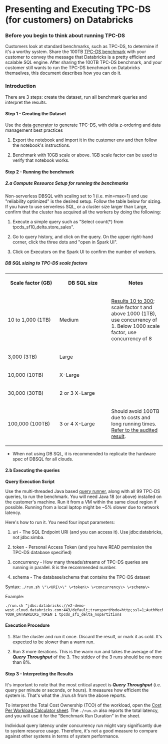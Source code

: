 # Presenting and Executing TPC-DS (for customers) on Databricks


### Before you begin to think about running TPC-DS

Customers look at standard benchmarks, such as TPC-DS, to determine if
it\'s a worthy system. Share the 100TB [TPC-DS benchmark](https://databricks.com/blog/2021/11/02/databricks-sets-official-data-warehousing-performance-record.html)
with your customer to convey the message that Databricks is a pretty
efficient and scalable SQL engine. After sharing the 100TB TPC-DS
benchmark, and your customer still wants to run the TPC-DS benchmark on
Databricks themselves, this document describes how you can do it.

### Introduction

There are 3 steps: create the dataset, run all benchmark queries and
interpret the results.

#### Step 1 - Creating the Dataset

Use the [data generator](https://e2-demo-west.cloud.databricks.com/?o=2556758628403379#notebook/3533331031122525/command/3533331031122526) to generate TPC-DS, with delta z-ordering and data management best practices

1.  Export the notebook and import it in the customer env and then follow the notebook's instructions.

2.  Benchmark with 10GB scale or above. 1GB scale factor can be used to verify that notebook works.

#### Step 2 - Running the benchmark

##### **2.a Compute Resource Setup for running the benchmarks**

Non-serverless DBSQL with scaling set to 1 (i.e. min=max=1) and use
"reliability optimized" is the desired setup. Follow the table below for
sizing. If you have to use serverless SQL, or a cluster size larger than
Large, confirm that the cluster has acquired all the workers by doing
the following:

1.  Execute a simple query such as "Select count(\*) from tpcds_sf10_delta.store_sales".

2.  Go to query history, and click on the query. On the upper right-hand corner, click the three dots and "open in Spark UI".

3.  Click on Executors on the Spark UI to confirm the number of workers.

##### **DB SQL sizing to TPC-DS scale factors**

<table data-number-column="false"><colgroup><col style="width: 225.67px;"><col style="width: 225.67px;"><col style="width: 225.67px;"></colgroup><tbody><tr><th rowspan="1" colspan="1" colorname="" class="ak-renderer-tableHeader-sortable-column__wrapper" data-colwidth="226.67" aria-sort="none"><div class="ak-renderer-tableHeader-sortable-column"><p data-renderer-start-pos="1752"><strong data-renderer-mark="true">Scale factor (GB)</strong></p><figure class="ak-renderer-tableHeader-sorting-icon__wrapper ak-renderer-tableHeader-sorting-icon__no-order"><div role="presentation"><div class="ak-renderer-tableHeader-sorting-icon css-qrn7se" role="button" tabindex="0" aria-label="sort column" aria-disabled="false"><div class="sorting-icon-svg__no_order ak-renderer-tableHeader-sorting-icon-inactive css-37qivc"><div class="css-1h55k8m"></div></div></div></div></figure></div></th><th rowspan="1" colspan="1" colorname="" class="ak-renderer-tableHeader-sortable-column__wrapper" data-colwidth="226.67" aria-sort="none"><div class="ak-renderer-tableHeader-sortable-column"><p data-renderer-start-pos="1773"><strong data-renderer-mark="true"><span id="15581c9b-5776-44a0-99e2-7f3dcf9fb202" data-renderer-mark="true" data-mark-type="annotation" data-mark-annotation-type="inlineComment" data-id="15581c9b-5776-44a0-99e2-7f3dcf9fb202">DB SQL size</span></strong></p><figure class="ak-renderer-tableHeader-sorting-icon__wrapper ak-renderer-tableHeader-sorting-icon__no-order"><div role="presentation"><div class="ak-renderer-tableHeader-sorting-icon css-qrn7se" role="button" tabindex="0" aria-label="sort column" aria-disabled="false"><div class="sorting-icon-svg__no_order ak-renderer-tableHeader-sorting-icon-inactive css-37qivc"><div class="css-1h55k8m"></div></div></div></div></figure></div></th><th rowspan="1" colspan="1" colorname="" class="ak-renderer-tableHeader-sortable-column__wrapper" data-colwidth="226.67" aria-sort="none"><div class="ak-renderer-tableHeader-sortable-column"><p data-renderer-start-pos="1788"><strong data-renderer-mark="true">Notes</strong></p><figure class="ak-renderer-tableHeader-sorting-icon__wrapper ak-renderer-tableHeader-sorting-icon__no-order"><div role="presentation"><div class="ak-renderer-tableHeader-sorting-icon css-qrn7se" role="button" tabindex="0" aria-label="sort column" aria-disabled="false"><div class="sorting-icon-svg__no_order ak-renderer-tableHeader-sorting-icon-inactive css-37qivc"><div class="css-1h55k8m"></div></div></div></div></figure></div></th></tr><tr><td rowspan="1" colspan="1" colorname="" data-colwidth="226.67"><p data-renderer-start-pos="1799">10 to 1,000 (1TB)</p></td><td rowspan="1" colspan="1" colorname="" data-colwidth="226.67"><p data-renderer-start-pos="1820">Medium</p></td><td rowspan="1" colspan="1" colorname="" data-colwidth="226.67"><p data-renderer-start-pos="1830"><a data-testid="link-with-safety" href="https://docs.google.com/presentation/d/1n8oILILhQrK46YBEGeM7PK9UyW_kcssPIkKE7wl7aqs/edit#slide=id.g14082412f71_0_36" title="https://docs.google.com/presentation/d/1n8oILILhQrK46YBEGeM7PK9UyW_kcssPIkKE7wl7aqs/edit#slide=id.g14082412f71_0_36" data-renderer-mark="true" class="css-tgpl01">Results 10 to 300</a>; scale factor t and above 1000 (1TB), use concurrency of 1. Below 1000 scale factor, use concurrency of 8</p></td></tr><tr><td rowspan="1" colspan="1" colorname="" data-colwidth="226.67"><p data-renderer-start-pos="1959"> 3,000 (3TB)</p></td><td rowspan="1" colspan="1" colorname="" data-colwidth="226.67"><p data-renderer-start-pos="1975">Large</p></td><td rowspan="1" colspan="1" colorname="" data-colwidth="226.67"><p data-renderer-start-pos="1984">&nbsp;</p></td></tr><tr><td rowspan="1" colspan="1" colorname="" data-colwidth="226.67"><p data-renderer-start-pos="1990">10,000 (10TB)</p></td><td rowspan="1" colspan="1" colorname="" data-colwidth="226.67"><p data-renderer-start-pos="2007">X-Large</p></td><td rowspan="1" colspan="1" colorname="" data-colwidth="226.67"><p data-renderer-start-pos="2018">&nbsp;</p></td></tr><tr><td rowspan="1" colspan="1" colorname="" data-colwidth="226.67"><p data-renderer-start-pos="2024">30,000 (30TB)</p></td><td rowspan="1" colspan="1" colorname="" data-colwidth="226.67"><p data-renderer-start-pos="2041"><span id="10ef4dda-2a57-4204-a40c-92a200f02f80" data-renderer-mark="true" data-mark-type="annotation" data-mark-annotation-type="inlineComment" data-id="10ef4dda-2a57-4204-a40c-92a200f02f80">2 or 3 X-Large</span></p></td><td rowspan="1" colspan="1" colorname="" data-colwidth="226.67"><p data-renderer-start-pos="2059">&nbsp;</p></td></tr><tr><td rowspan="1" colspan="1" colorname="" data-colwidth="226.67"><p data-renderer-start-pos="2065">100,000 (100TB)</p></td><td rowspan="1" colspan="1" colorname="" data-colwidth="226.67"><p data-renderer-start-pos="2084">3 or 4 X-Large</p></td><td rowspan="1" colspan="1" colorname="" data-colwidth="226.67"><p data-renderer-start-pos="2102">Should avoid 100TB due to costs and long running times.  <a data-testid="link-with-safety" href="https://databricks.com/blog/2021/11/02/databricks-sets-official-data-warehousing-performance-record.html" title="https://databricks.com/blog/2021/11/02/databricks-sets-official-data-warehousing-performance-record.html" data-renderer-mark="true" class="css-tgpl01">Refer to the audited result</a>. </p></td></tr></tbody></table>

-   When not using DB SQL, it is recommended to replicate the hardware spec of DBSQL for all clouds.

#### **2.b Executing the queries**

**Query Execution Script**

Use the multi-threaded Java based [query runner](https://drive.google.com/file/d/1YeF6jfpLyd_lJ8t25UFJ5e5pD2Ovrbd5/view?usp=sharing), along with all 99 TPC-DS queries, to run the benchmark. You will need Java 18 (or above) installed on the customer's machine. Run it from a VM within the same cloud region if possible. Running from a local laptop might be \~5% slower due to network latency.

Here's how to run it. You need four input parameters:

1.  uri - The SQL Endpoint URI (and you can access it). Use jdbc:databricks, not jdbc:simba.

2.  token - Personal Access Token (and you have READ permission the TPC-DS database specified)

3.  concurrency - How many threads/streams of TPC-DS queries are running in parallel. 8 is the recommended number.

4.  schema - The database/schema that contains the TPC-DS dataset

Syntax: `./run.sh \"\<URI\>\" \<token\> \<concurrency\> \<schema\>`

Example:
```
./run.sh "jdbc:databricks://e2-demo-west.cloud.databricks.com:443/default;transportMode=http;ssl=1;AuthMech=3;httpPath=/sql/1.0/endpoints/29c44a462d0d7d82;\" YOUR_DATABRICKS_TOKEN 1 tpcds_sf1_delta_nopartitions
```

#### **Execution Procedure**

1.  Star the cluster and run it once. Discard the result, or mark it as cold. It's expected to be slower than a warm run.

2.  Run 3 more iterations. This is the warm run and takes the average of the ***Query Throughput*** of the 3. The stddev of the 3 runs should be no more than 8%.

#### Step 3 - Interpreting the Results

It's important to note that the most critical aspect is ***Query Throughput*** (i.e. query per minute or seconds, or hours). It measures how efficient the system is. That's what the ./run.sh from the above reports.

To interpret the Total Cost Ownership (TCO) of the workload, open the [Cost Per Workload Calculator sheet](https://docs.google.com/spreadsheets/d/1ud7Ob2WY7q1wXKAdm2w8Hqr4Z9WbeYNiDcCk_7_5xUs/edit#gid=0). The `./run.sh` also reports the total latency, and you will use it for the "Benchmark Run Duration" in the sheet.

Individual query latency under concurrency run might vary significantly due to system resource usage. Therefore, it's not a good measure to compare against other systems in terms of system performance.
